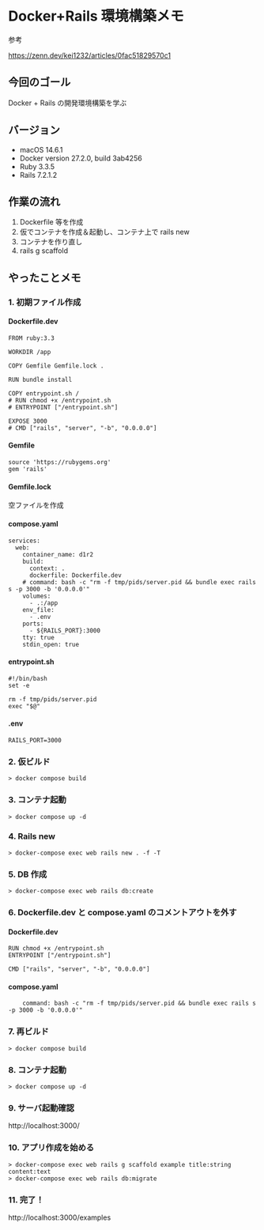 # Docker+Rails 環境構築メモ

参考

https://zenn.dev/kei1232/articles/0fac51829570c1

## 今回のゴール

Docker + Rails の開発環境構築を学ぶ

## バージョン

- macOS 14.6.1
- Docker version 27.2.0, build 3ab4256
- Ruby 3.3.5
- Rails 7.2.1.2

## 作業の流れ

1. Dockerfile 等を作成
2. 仮でコンテナを作成＆起動し、コンテナ上で rails new
3. コンテナを作り直し
4. rails g scaffold

## やったことメモ

### 1. 初期ファイル作成

#### Dockerfile.dev

```
FROM ruby:3.3

WORKDIR /app

COPY Gemfile Gemfile.lock .

RUN bundle install

COPY entrypoint.sh /
# RUN chmod +x /entrypoint.sh
# ENTRYPOINT ["/entrypoint.sh"]

EXPOSE 3000
# CMD ["rails", "server", "-b", "0.0.0.0"]
```

#### Gemfile

```
source 'https://rubygems.org'
gem 'rails'
```

#### Gemfile.lock

空ファイルを作成

#### compose.yaml

```
services:
  web:
    container_name: d1r2
    build:
      context: .
      dockerfile: Dockerfile.dev
    # command: bash -c "rm -f tmp/pids/server.pid && bundle exec rails s -p 3000 -b '0.0.0.0'"
    volumes:
      - .:/app
    env_file:
      - .env
    ports:
      - ${RAILS_PORT}:3000
    tty: true
    stdin_open: true
```

#### entrypoint.sh

```
#!/bin/bash
set -e

rm -f tmp/pids/server.pid
exec "$@"
```

#### .env

```
RAILS_PORT=3000
```

### 2. 仮ビルド

```
> docker compose build
```

### 3. コンテナ起動

```
> docker compose up -d
```

### 4. Rails new

```
> docker-compose exec web rails new . -f -T
```

### 5. DB 作成

```
> docker-compose exec web rails db:create
```

### 6. Dockerfile.dev と compose.yaml のコメントアウトを外す

#### Dockerfile.dev

```
RUN chmod +x /entrypoint.sh
ENTRYPOINT ["/entrypoint.sh"]

CMD ["rails", "server", "-b", "0.0.0.0"]
```

#### compose.yaml

```
    command: bash -c "rm -f tmp/pids/server.pid && bundle exec rails s -p 3000 -b '0.0.0.0'"
```

### 7. 再ビルド

```
> docker compose build
```

### 8. コンテナ起動

```
> docker compose up -d
```

### 9. サーバ起動確認

http://localhost:3000/

### 10. アプリ作成を始める

```
> docker-compose exec web rails g scaffold example title:string content:text
> docker-compose exec web rails db:migrate
```

### 11. 完了！

http://localhost:3000/examples
